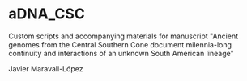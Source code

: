 # aDNA_CSC
Custom scripts and accompanying materials for manuscript "Ancient genomes from the Central Southern Cone document milennia-long continuity and interactions of an unknown South American lineage" 

Javier Maravall-López
